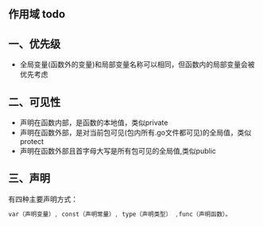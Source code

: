 ## 作用域 todo
## 一、优先级
* 全局变量(函数外的变量)和局部变量名称可以相同，但函数内的局部变量会被优先考虑

## 二、可见性
* 声明在函数内部，是函数的本地值，类似private
* 声明在函数外部，是对当前包可见(包内所有.go文件都可见)的全局值，类似protect
* 声明在函数外部且首字母大写是所有包可见的全局值,类似public

## 三、声明
有四种主要声明方式：
```go
var（声明变量）, const（声明常量）, type（声明类型） ,func（声明函数）。
```
 
 